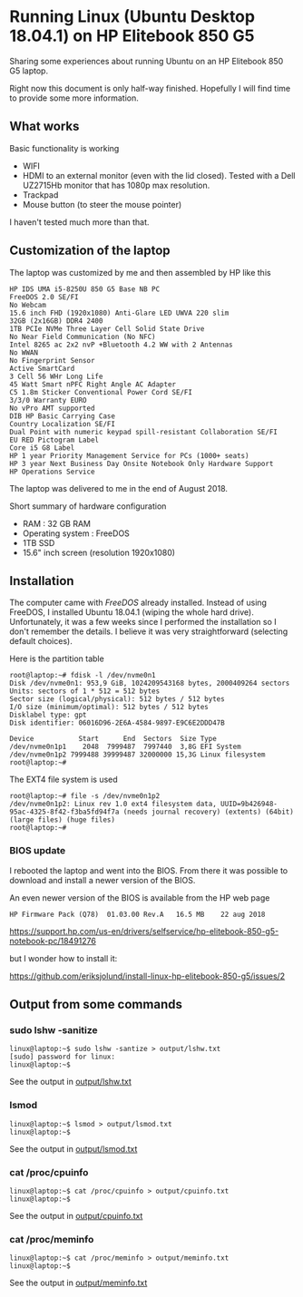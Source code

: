 # Running Linux (Ubuntu Desktop 18.04.1) on HP Elitebook 850 G5

Sharing some experiences about running Ubuntu on an HP Elitebook 850 G5 laptop.


Right now this document is only half-way finished. Hopefully I will find time to provide some more information.

## What works

Basic functionality is working

* WIFI
* HDMI to an external monitor (even with the lid closed). Tested with a Dell UZ2715Hb monitor that has 1080p max resolution.
* Trackpad
* Mouse button (to steer the mouse pointer)

I haven't tested much more than that.

## Customization of the laptop

The laptop was customized by me and then assembled by HP like this

    HP IDS UMA i5-8250U 850 G5 Base NB PC 
    FreeDOS 2.0 SE/FI 
    No Webcam 
    15.6 inch FHD (1920x1080) Anti-Glare LED UWVA 220 slim 
    32GB (2x16GB) DDR4 2400 
    1TB PCIe NVMe Three Layer Cell Solid State Drive 
    No Near Field Communication (No NFC) 
    Intel 8265 ac 2x2 nvP +Bluetooth 4.2 WW with 2 Antennas 
    No WWAN 
    No Fingerprint Sensor 
    Active SmartCard 
    3 Cell 56 WHr Long Life 
    45 Watt Smart nPFC Right Angle AC Adapter 
    C5 1.8m Sticker Conventional Power Cord SE/FI 
    3/3/0 Warranty EURO 
    No vPro AMT supported 
    DIB HP Basic Carrying Case 
    Country Localization SE/FI 
    Dual Point with numeric keypad spill-resistant Collaboration SE/FI 
    EU RED Pictogram Label 
    Core i5 G8 Label 
    HP 1 year Priority Management Service for PCs (1000+ seats) 
    HP 3 year Next Business Day Onsite Notebook Only Hardware Support 
    HP Operations Service

The laptop was delivered to me in the end of August 2018.

Short summary of hardware configuration

* RAM : 32 GB RAM
* Operating system : FreeDOS
* 1TB SSD
* 15.6" inch screen (resolution 1920x1080)

## Installation

The computer came with _FreeDOS_ already installed. 
Instead of using FreeDOS, I installed Ubuntu 18.04.1 (wiping the whole hard drive).
Unfortunately, it was a few weeks since I performed the installation so I don't remember the details.
I believe it was very straightforward (selecting default choices).

Here is the partition table

    root@laptop:~# fdisk -l /dev/nvme0n1
    Disk /dev/nvme0n1: 953,9 GiB, 1024209543168 bytes, 2000409264 sectors
    Units: sectors of 1 * 512 = 512 bytes
    Sector size (logical/physical): 512 bytes / 512 bytes
    I/O size (minimum/optimal): 512 bytes / 512 bytes
    Disklabel type: gpt
    Disk identifier: 06016D96-2E6A-4584-9897-E9C6E2DDD47B
    
    Device           Start      End  Sectors  Size Type
    /dev/nvme0n1p1    2048  7999487  7997440  3,8G EFI System
    /dev/nvme0n1p2 7999488 39999487 32000000 15,3G Linux filesystem
    root@laptop:~#
    
The EXT4 file system is used

    root@laptop:~# file -s /dev/nvme0n1p2 
    /dev/nvme0n1p2: Linux rev 1.0 ext4 filesystem data, UUID=9b426948-95ac-4325-8f42-f3ba5fd94f7a (needs journal recovery) (extents) (64bit) (large files) (huge files)
    root@laptop:~# 



### BIOS update

I rebooted the laptop and went into the BIOS. From there it was possible to download
and install a newer version of the BIOS.

An even newer version of the BIOS is available from the HP web page

    HP Firmware Pack (Q78)  01.03.00 Rev.A	 16.5 MB	22 aug 2018

https://support.hp.com/us-en/drivers/selfservice/hp-elitebook-850-g5-notebook-pc/18491276

but I wonder how to install it:

https://github.com/eriksjolund/install-linux-hp-elitebook-850-g5/issues/2

## Output from some commands

### sudo lshw -sanitize

    linux@laptop:~$ sudo lshw -santize > output/lshw.txt
    [sudo] password for linux:
    linux@laptop:~$

See the output in [output/lshw.txt](output/lshw.txt)

### lsmod

    linux@laptop:~$ lsmod > output/lsmod.txt
    linux@laptop:~$

See the output in [output/lsmod.txt](output/lsmod.txt)

### cat /proc/cpuinfo

    linux@laptop:~$ cat /proc/cpuinfo > output/cpuinfo.txt
    linux@laptop:~$

See the output in [output/cpuinfo.txt](output/cpuinfo.txt)

### cat /proc/meminfo

    linux@laptop:~$ cat /proc/meminfo > output/meminfo.txt
    linux@laptop:~$

See the output in [output/meminfo.txt](output/meminfo.txt)
